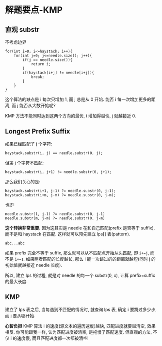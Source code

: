 # 解题要点-KMP

## 直观 substr

不考虑边界

	for(int i=0; i<=haystack; i++){
		for(int j=0; j<=needle.size(); j++){
			if(j == needle.size()){
				return i;
			}
			if(haystack[i+j] != needle[i+j]){
				break;
			}
		}
	}

这个算法的缺点是 i 每次只增加 1, 而 j 总是从 0 开始. 能否 i 每一次增加更多的距离, 而 j 能否从大数开始呢?

KMP 方法不能同时达到这两个方向的最优, i 增加得越快, j 就越接近 0.

## Longest Prefix Suffix

如果已经匹配了 j 个字符:

	haystack.substr(i, j) == needle.substr(0, j);

但第 j 个字符不匹配:

	haystack.substr(i, j+1) != needle.substr(0, j+1);

那么我们关心的是:

	haystack.substr(i+1, j-1) ?= needle.substr(0, j-1);
	haystack.substr(i+m, j-m) ?= needle.substr(0, j-m);

也即

	needle.substr(1, j-1) ?= needle.substr(0, j-1)
	needle.substr(m, j-m) ?= needle.substr(0, j-m)

**这个转换非常重要.** 因为这其实是 needle 在和自己匹配(prefix 是否等于 suffix), 而不是和 haystack 在匹配. 这样就可以预先建立 lps[] 表(pattern).

	abc...abc

如果 prefix 完全不等于 suffix, 那么就可以从不匹配点开始从头匹配, 即 `i+=j`, 而不是 `i+=1`. 如果两者匹配的长度越长, 那么 i 能一次跳过的的距离就越短(同时 j 的初始值就越接近 needle 长度).

所以, 建立 lps 的过程, 就是对 needle 的每一个 substr(0, x), 计算 prefix=suffix 的最大长度.

## KMP

建立了 lps 表之后, 当每遇到不匹配的情况时, 就查询 lps 表, 确定 i 要跳过多少步, 而 j 要从哪开始.

**心智负担** KMP 算法 i 的速度(源文本的遍历速度)越快, 匹配进度就要越清空, 效果相反. 你可能跟我一样, 认为匹配进度被清空, 是拖慢了匹配速度. 但直观的方法, 不仅 i 的速度慢, 而且匹配进度都一次都被清空!

